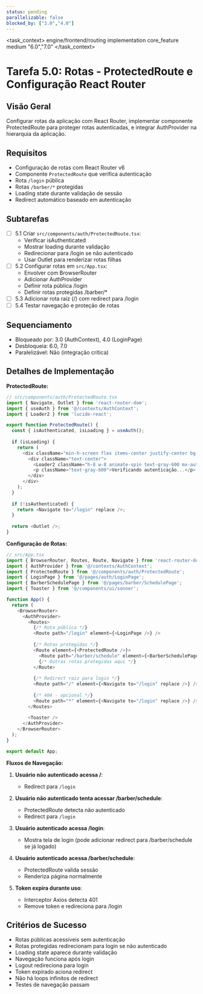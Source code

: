 ```yaml
---
status: pending
parallelizable: false
blocked_by: ["3.0","4.0"]
---
```


<task_context>
<domain>engine/frontend/routing</domain>
<type>implementation</type>
<scope>core_feature</scope>
<complexity>medium</complexity>
<dependencies></dependencies>
<unblocks>"6.0","7.0"</unblocks>
</task_context>

# Tarefa 5.0: Rotas - ProtectedRoute e Configuração React Router

## Visão Geral
Configurar rotas da aplicação com React Router, implementar componente ProtectedRoute para proteger rotas autenticadas, e integrar AuthProvider na hierarquia da aplicação.

## Requisitos
- Configuração de rotas com React Router v6
- Componente `ProtectedRoute` que verifica autenticação
- Rota `/login` pública
- Rotas `/barber/*` protegidas
- Loading state durante validação de sessão
- Redirect automático baseado em autenticação

## Subtarefas
- [ ] 5.1 Criar `src/components/auth/ProtectedRoute.tsx`:
  - Verificar isAuthenticated
  - Mostrar loading durante validação
  - Redirecionar para /login se não autenticado
  - Usar Outlet para renderizar rotas filhas
- [ ] 5.2 Configurar rotas em `src/App.tsx`:
  - Envolver com BrowserRouter
  - Adicionar AuthProvider
  - Definir rota pública /login
  - Definir rotas protegidas /barber/*
- [ ] 5.3 Adicionar rota raiz (/) com redirect para /login
- [ ] 5.4 Testar navegação e proteção de rotas

## Sequenciamento
- Bloqueado por: 3.0 (AuthContext), 4.0 (LoginPage)
- Desbloqueia: 6.0, 7.0
- Paralelizável: Não (integração crítica)

## Detalhes de Implementação

**ProtectedRoute:**
```typescript
// src/components/auth/ProtectedRoute.tsx
import { Navigate, Outlet } from 'react-router-dom';
import { useAuth } from '@/contexts/AuthContext';
import { Loader2 } from 'lucide-react';

export function ProtectedRoute() {
  const { isAuthenticated, isLoading } = useAuth();
  
  if (isLoading) {
    return (
      <div className="min-h-screen flex items-center justify-center bg-gray-50">
        <div className="text-center">
          <Loader2 className="h-8 w-8 animate-spin text-gray-600 mx-auto mb-4" />
          <p className="text-gray-600">Verificando autenticação...</p>
        </div>
      </div>
    );
  }
  
  if (!isAuthenticated) {
    return <Navigate to="/login" replace />;
  }
  
  return <Outlet />;
}
```

**Configuração de Rotas:**
```typescript
// src/App.tsx
import { BrowserRouter, Routes, Route, Navigate } from 'react-router-dom';
import { AuthProvider } from '@/contexts/AuthContext';
import { ProtectedRoute } from '@/components/auth/ProtectedRoute';
import { LoginPage } from '@/pages/auth/LoginPage';
import { BarberSchedulePage } from '@/pages/barber/SchedulePage';
import { Toaster } from '@/components/ui/sonner';

function App() {
  return (
    <BrowserRouter>
      <AuthProvider>
        <Routes>
          {/* Rota pública */}
          <Route path="/login" element={<LoginPage />} />
          
          {/* Rotas protegidas */}
          <Route element={<ProtectedRoute />}>
            <Route path="/barber/schedule" element={<BarberSchedulePage />} />
            {/* Outras rotas protegidas aqui */}
          </Route>
          
          {/* Redirect raiz para login */}
          <Route path="/" element={<Navigate to="/login" replace />} />
          
          {/* 404 - opcional */}
          <Route path="*" element={<Navigate to="/login" replace />} />
        </Routes>
        
        <Toaster />
      </AuthProvider>
    </BrowserRouter>
  );
}

export default App;
```

**Fluxos de Navegação:**

1. **Usuário não autenticado acessa /**:
   - Redirect para `/login`

2. **Usuário não autenticado tenta acessar /barber/schedule**:
   - ProtectedRoute detecta não autenticado
   - Redirect para `/login`

3. **Usuário autenticado acessa /login**:
   - Mostra tela de login (pode adicionar redirect para /barber/schedule se já logado)

4. **Usuário autenticado acessa /barber/schedule**:
   - ProtectedRoute valida sessão
   - Renderiza página normalmente

5. **Token expira durante uso**:
   - Interceptor Axios detecta 401
   - Remove token e redireciona para /login

## Critérios de Sucesso
- Rotas públicas acessíveis sem autenticação
- Rotas protegidas redirecionam para login se não autenticado
- Loading state aparece durante validação
- Navegação funciona após login
- Logout redireciona para login
- Token expirado aciona redirect
- Não há loops infinitos de redirect
- Testes de navegação passam
